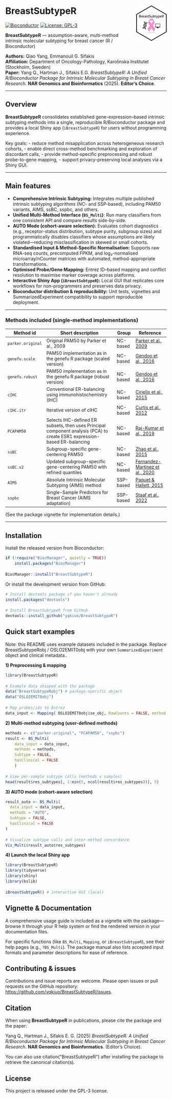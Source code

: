 # BreastSubtypeR <a href='https://github.com/yqkiuo/BreastSubtypeR.git'><img src="inst/ShinyBreastSubtypeR/logo.svg" align="right" height="110"/></a>

<!-- badges: start -->

<!-- badges: end -->

[![Bioconductor](https://www.bioconductor.org/shields/version/BreastSubtypeR.svg)](https://bioconductor.org) [![License: GPL-3](https://img.shields.io/badge/license-GPL--3-blue.svg)](https://opensource.org/licenses/GPL-3.0)

**BreastSubtypeR** — assumption-aware, multi-method intrinsic molecular subtyping for breast cancer (R / Bioconductor)

**Authors:** Qiao Yang, Emmanouil G. Sifakis\
**Affiliation:** Department of Oncology-Pathology, Karolinska Institutet (Stockholm, Sweden)\
**Paper:** Yang Q., Hartman J., Sifakis E.G. *BreastSubtypeR: A Unified R/Bioconductor Package for Intrinsic Molecular Subtyping in Breast Cancer Research*. **NAR Genomics and Bioinformatics** (2025). **Editor’s Choice**.

------------------------------------------------------------------------

## Overview

**BreastSubtypeR** consolidates established gene-expression–based intrinsic subtyping methods into a single, reproducible R/Bioconductor package and provides a local Shiny app (`iBreastSubtypeR`) for users without programming experience.

Key goals: - reduce method misapplication across heterogeneous research cohorts, - enable direct cross-method benchmarking and exploration of discordant calls, - provide method-specific preprocessing and robust probe-to-gene mapping, - support privacy-preserving local analyses via a Shiny GUI.

------------------------------------------------------------------------

## Main features

-   **Comprehensive Intrinsic Subtyping:** Integrates multiple published intrinsic subtyping algorithms (NC- and SSP-based), including PAM50 variants, AIMS, ssBC, sspbc, and others.
-   **Unified Multi-Method Interface (`BS_Multi`)**: Run many classifiers from one consistent API and compare results side-by-side.
-   **AUTO Mode (cohort-aware selection):** Evaluates cohort diagnostics (e.g., receptor-status distribution, subtype purity, subgroup sizes) and programmatically disables classifiers whose assumptions are likely violated—reducing misclassification in skewed or small cohorts.
-   **Standardised Input & Method-Specific Normalisation:** Supports raw RNA-seq counts, precomputed FPKM, and log₂-normalised microarray/nCounter matrices with automated, method-appropriate transformations.
-   **Optimised Probe/Gene Mapping:** Entrez ID–based mapping and conflict resolution to maximise marker coverage across platforms.
-   **Interactive Shiny App (`iBreastSubtypeR`):** Local GUI that replicates core workflows for non-programmers and preserves data privacy.
-   **Bioconductor distribution & reproducibility:** Unit tests, vignettes and SummarizedExperiment compatibility to support reproducible deployment.

------------------------------------------------------------------------

### Methods included (single-method implementations)

| **Method id** | **Short description** | **Group** | **Reference** |
|------------------|-------------------|------------------|------------------|
| `parker.original` | Original PAM50 by Parker et al., 2009 | NC-based | [Parker et al., 2009](https://doi.org/10.1200/JCO.2008.18.1370) |
| `genefu.scale` | PAM50 implementation as in the genefu R package (scaled version) | NC-based | [Gendoo et al., 2016](https://doi.org/10.1093/bioinformatics/btv693) |
| `genefu.robust` | PAM50 implementation as in the genefu R package (robust version) | NC-based | [Gendoo et al., 2016](https://doi.org/10.1093/bioinformatics/btv693) |
| `cIHC` | Conventional ER-balancing using immunohistochemistry (IHC) | NC-based | [Ciriello et al., 2015](https://doi.org/10.1016/j.cell.2015.09.033) |
| `cIHC.itr` | Iterative version of cIHC | NC-based | [Curtis et al., 2012](https://doi.org/10.1038/nature10983) |
| `PCAPAM50` | Selects IHC-defined ER subsets, then uses Principal component analysis (PCA) to create ESR1 expression-based ER-balancing | NC-based | [Raj-Kumar et al., 2019](https://doi.org/10.1038/s41598-019-44339-4) |
| `ssBC` | Subgroup-specific gene-centering PAM50 | NC-based | [Zhao et al., 2015](https://doi.org/10.1186/s13058-015-0520-4) |
| `ssBC.v2` | Updated subgroup-specific gene-centering PAM50 with refined quantiles | NC-based | [Fernandez-Martinez et al., 2020](https://doi.org/10.1200/JCO.20.01276) |
| `AIMS` | Absolute Intrinsic Molecular Subtyping (AIMS) method | SSP-based | [Paquet & Hallett, 2015](https://doi.org/10.1093/jnci/dju357) |
| `sspbc` | Single-Sample Predictors for Breast Cancer (AIMS adaptation) | SSP-based | [Staaf et al., 2022](https://doi.org/10.1038/s41523-022-00465-3) |

(See the package vignette for implementation details.)

------------------------------------------------------------------------

## Installation

Install the released version from Bioconductor:

``` r
if (!require("BiocManager", quietly = TRUE))
    install.packages("BiocManager")

BiocManager::install("BreastSubtypeR")
```

Or install the development version from GitHub:

``` r
# Install devtools package if you haven't already
install.packages("devtools")

# Install BreastSubtypeR from GitHub
devtools::install_github("yqkiuo/BreastSubtypeR")
```

## Quick start examples

Note: this README uses example datasets included in the package. Replace BreastSubtypeRobj / OSLO2EMIT0obj with your own `SummarizedExperiment` object and clinical metadata..

**1) Preprocessing & mapping**

``` r
library(BreastSubtypeR)

# Example data shipped with the package
data("BreastSubtypeRobj") # package-specific object
data("OSLO2EMIT0obj")

# Map probes/ids to Entrez
data_input <- Mapping( OSLO2EMIT0obj$se_obj, RawCounts = FALSE, method = "max", impute = TRUE, verbose = FALSE )
```

**2) Multi-method subtyping (user-defined methods)**

``` r
methods <- c("parker.original", "PCAPAM50", "sspbc")
result <- BS_Multi(
    data_input = data_input,
    methods = methods,
    Subtype = FALSE,
    hasClinical = FALSE
    )

# View per-sample subtype calls (methods x samples)
head(result$res_subtypes[, 1:min(5, ncol(result$res_subtypes))], 5)
```

**3) AUTO mode (cohort-aware selection)**

``` r
result_auto <- BS_Multi(
  data_input = data_input,
  methods = "AUTO",
  Subtype = FALSE,
  hasClinical = FALSE
)

# Visualize subtype calls and inter-method concordance
Vis_Multi(result_auto$res_subtypes)
```

**4) Launch the local Shiny app**

``` r
library(BreastSubtypeR)
library(tidyverse)
library(shiny)
library(bslib)

iBreastSubtypeR() # interactive GUI (local)
```

## Vignette & Documentation

A comprehensive usage guide is included as a vignette with the package—browse it through your R help system or find the rendered version in your documentation files.

For specific functions (like `BS_Multi`, `Mapping`, or `iBreastSubtypeR`), see their help pages (e.g., `?BS_Multi`). The package manual also lists accepted input formats and parameter descriptions for ease of reference.


## Contributing & issues

Contributions and issue reports are welcome. Please open issues or pull requests on the GitHub repository: <https://github.com/yqkiuo/BreastSubtypeR/issues>.

## Citation

When using **BreastSubtypeR** in publications, please cite the package and the paper:

Yang Q., Hartman J., Sifakis E. G. (2025) *BreastSubtypeR: A Unified R/Bioconductor Package for Intrinsic Molecular Subtyping in Breast Cancer Research*. **NAR Genomics and Bioinformatics**. (Editor’s Choice).

You can also use citation("BreastSubtypeR") after installing the package to retrieve the canonical citation(s).

## License

This project is released under the GPL-3 license.
